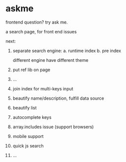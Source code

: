 # askme
frontend question? try ask me.

a search page, for front end issues

next:
1. separate search engine:
	a. runtime index
	b. pre index

	different engine have different theme

2. put ref lib on page
3. ...


1. join index for multi-keys input
2. beautify name/description, fulfill data source
3. beautify list
4. autocomplete keys
5. array.includes issue (support browsers)
6. mobile support
7. quick js search
8. ...
